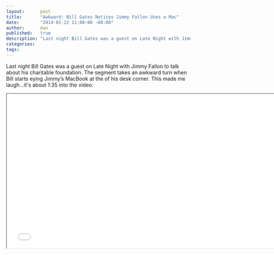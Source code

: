 ```yaml
---
layout:      post
title:       "Awkward: Bill Gates Notices Jimmy Fallon Uses a Mac"
date:        "2014-01-22 11:00:00 −08:00"
author:      dan
published:   true
description: "Last night Bill Gates was a guest on Late Night with Jimmy Fallon to talk about his charitable foundation. The segment takes an awkward turn when Bill starts eying Jimmy’s MacBook at the of his desk corner."
categories:
tags:
---
```


Last night Bill Gates was a guest on Late Night with Jimmy Fallon to talk about his charitable foundation. The segment takes an awkward turn when Bill starts eying Jimmy’s MacBook at the of his desk corner. This made me laugh...it's about 1:35 into the video:

<p><iframe width="750" height="422" src="//www.youtube.com/embed/Qk7pPutimCM" allowfullscreen></iframe></p>
